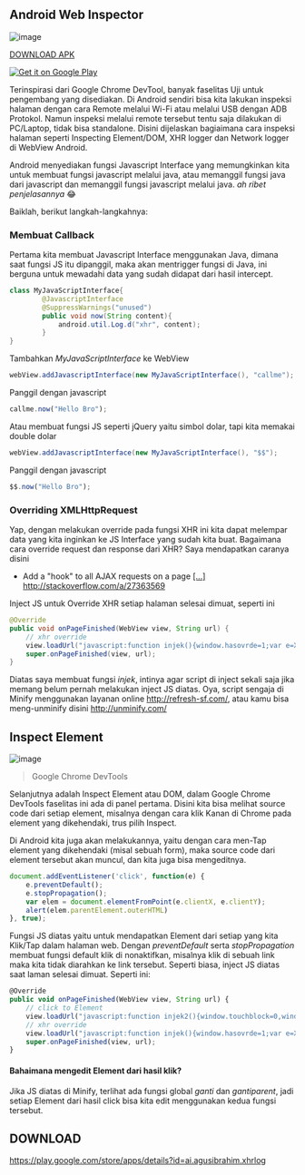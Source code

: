 ## Android Web Inspector
![image](https://github.com/agusibrahim/Android-Web-Inspector/blob/master/art/JointPics_20170521_104538.PNG?raw=true)

[DOWNLOAD APK](https://github.com/agusibrahim/Android-Web-Inspector/blob/master/WebInspector_ai.apk)

<a href='https://play.google.com/store/apps/details?id=ai.agusibrahim.xhrlog&pcampaignid=MKT-Other-global-all-co-prtnr-py-PartBadge-Mar2515-1'><img alt='Get it on Google Play' src='https://play.google.com/intl/en_us/badges/images/generic/en_badge_web_generic.png'/></a>

Terinspirasi dari Google Chrome DevTool, banyak faselitas Uji untuk pengembang yang disediakan. Di Android sendiri bisa kita lakukan inspeksi halaman dengan cara Remote melalui Wi-Fi atau melalui USB dengan ADB Protokol.
Namun inspeksi melalui remote tersebut tentu saja dilakukan di PC/Laptop, tidak bisa standalone.
Disini dijelaskan bagiaimana cara inspeksi halaman seperti Inspecting Element/DOM, XHR logger dan Network logger di WebView Android.

Android menyediakan fungsi Javascript Interface yang memungkinkan kita untuk membuat fungsi javascript melalui java, atau memanggil fungsi java dari javascript dan memanggil fungsi javascript melalui java. *ah ribet penjelasannya* 😂

Baiklah, berikut langkah-langkahnya:

### Membuat Callback
Pertama kita membuat Javascript Interface menggunakan Java, dimana saat fungsi JS itu dipanggil, maka akan mentrigger fungsi di Java, ini berguna untuk mewadahi data yang sudah didapat dari hasil intercept.
```java
class MyJavaScriptInterface{
		@JavascriptInterface
		@SuppressWarnings("unused")
		public void now(String content){
			android.util.Log.d("xhr", content);
		}
}
``` 
Tambahkan _MyJavaScriptInterface_ ke WebView
```java
webView.addJavascriptInterface(new MyJavaScriptInterface(), "callme");
``` 
Panggil dengan javascript
```javascript
callme.now("Hello Bro");
``` 
Atau membuat fungsi JS seperti jQuery yaitu simbol dolar, tapi kita memakai double dolar
```java
webView.addJavascriptInterface(new MyJavaScriptInterface(), "$$");
``` 
Panggil dengan javascript
```javascript
$$.now("Hello Bro");
``` 

### Overriding XMLHttpRequest
Yap, dengan melakukan override pada fungsi XHR ini kita dapat melempar data yang kita inginkan ke JS Interface yang sudah kita buat. Bagaimana cara override request dan response dari XHR? Saya mendapatkan caranya disini
* Add a "hook" to all AJAX requests on a page [[...]](http://stackoverflow.com/questions/5202296/add-a-hook-to-all-ajax-requests-on-a-page)
 http://stackoverflow.com/a/27363569

Inject JS untuk Override XHR setiap halaman selesai dimuat, seperti ini
```java
@Override
public void onPageFinished(WebView view, String url) {
    // xhr override
    view.loadUrl("javascript:function injek(){window.hasovrde=1;var e=XMLHttpRequest.prototype.open;XMLHttpRequest.prototype.open=function(ee,nn,aa){this.addEventListener('load',function(){$$.log(this.responseText, nn, JSON.stringify(arguments))}),e.apply(this,arguments)}};if(window.hasovrde!=1){injek();}");
    super.onPageFinished(view, url);
}
``` 
Diatas saya membuat fungsi *injek*, intinya agar script di inject sekali saja jika memang belum pernah melakukan inject JS diatas. Oya, script sengaja di Minify menggunakan layanan online http://refresh-sf.com/, atau kamu bisa meng-unminify disini http://unminify.com/
## Inspect Element
![image](https://developer.chrome.com/devtools/images/elements-panel.png)
> Google Chrome DevTools

Selanjutnya adalah Inspect Element atau DOM, dalam Google Chrome DevTools faselitas ini ada di panel pertama. Disini kita bisa melihat source code dari setiap element, misalnya dengan cara klik Kanan di Chrome pada element yang dikehendaki, trus pilih Inspect. 

Di Android kita juga akan melakukannya, yaitu dengan cara men-Tap element yang dikehendaki (misal sebuah form), maka source code dari element tersebut akan muncul, dan kita juga bisa mengeditnya.
```javascript
document.addEventListener('click', function(e) {
    e.preventDefault();
    e.stopPropagation();
    var elem = document.elementFromPoint(e.clientX, e.clientY);
    alert(elem.parentElement.outerHTML)
}, true);
```

Fungsi JS diatas yaitu untuk mendapatkan Element dari setiap yang
kita Klik/Tap dalam halaman web. Dengan *preventDefault* serta  *stopPropagation* membuat fungsi default klik di nonaktifkan, misalnya klik di sebuah link maka kita tidak diarahkan ke link tersebut.
Seperti biasa, inject JS diatas saat laman selesai dimuat. Seperti ini:
```javascript
@Override
public void onPageFinished(WebView view, String url) {
    // click to Element
    view.loadUrl("javascript:function injek2(){window.touchblock=0,window.dummy1=1,document.addEventListener('click',function(n){if(1==window.touchblock){n.preventDefault();n.stopPropagation();var t=document.elementFromPoint(n.clientX,n.clientY);window.ganti=function(n){t.outerHTML=n},window.gantiparent=function(n){t.parentElement.outerHTML=n},$$.print(t.parentElement.outerHTML, t.outerHTML)}},!0)}1!=window.dummy1&&injek2();");
    // xhr override
    view.loadUrl("javascript:function injek(){window.hasovrde=1;var e=XMLHttpRequest.prototype.open;XMLHttpRequest.prototype.open=function(ee,nn,aa){this.addEventListener('load',function(){$$.log(this.responseText, nn, JSON.stringify(arguments))}),e.apply(this,arguments)}};if(window.hasovrde!=1){injek();}");
    super.onPageFinished(view, url);
}
```

#### Bahaimana mengedit Element dari hasil klik?
Jika JS diatas di Minify, terlihat ada fungsi global *ganti* dan *gantiparent*, jadi setiap Element dari hasil click bisa kita edit menggunakan kedua fungsi tersebut.

## DOWNLOAD
https://play.google.com/store/apps/details?id=ai.agusibrahim.xhrlog

